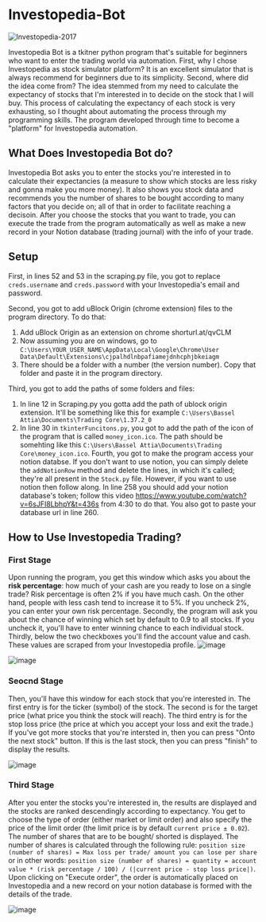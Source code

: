 # Investopedia-Bot
![Investopedia-2017](https://user-images.githubusercontent.com/40627412/136075564-c1179715-164c-4e87-b81c-154adf20fb41.png)

Investopedia Bot is a tkitner python program that's suitable for beginners who want to enter the trading world via automation. First, why I chose Investopedia as stock simulator platform? It is an excellent simulator that is always recommend for beginners due to its simplicity. Second, where did the idea come from? The idea stemmed from my need to calculate the expectancy of stocks that I'm interested in to decide on the stock that I will buy. This process of calculating the expectancy of each stock is very exhausting, so I thought about automating the process through my programming skills. The program developed through time to become a "platform" for Investopedia automation.
## What Does Investopedia Bot do?
Investopedia Bot asks you to enter the stocks you're interested in to calculate their expectancies (a measure to show which stocks are less risky and gonna make you more money).
It also shows you stock data and recommends you the number of shares to be bought according to many factors that you decide on; all of that in order to facilitate reaching a decisoin. After you choose the stocks that you want to trade, you can execute the trade from the program automatically as well as make a new record in your Notion database (trading journal) with the info of your trade. 
## Setup
First, in lines 52 and 53 in the scraping.py file, you got to replace `creds.username` and `creds.password` with your Investopedia's email and password.

Second, you got to add uBlock Origin (chrome extension) files to the program directory. To do that:
1. Add uBlock Origin as an extension on chrome shorturl.at/qvCLM
2. Now assuming you are on windows, go to `C:\Users\YOUR_USER_NAME\AppData\Local\Google\Chrome\User Data\Default\Extensions\cjpalhdlnbpafiamejdnhcphjbkeiagm`
3. There should be a folder with a number (the version number). Copy that folder and paste it in the program directory.

Third, you got to add the paths of some folders and files:
1. In line 12 in Scraping.py you gotta add the path of ublock origin extension. It'll be something like this for example `C:\Users\Bassel Attia\Documents\Trading Core\1.37.2_0`
2. In line 30 in `tkinterFuncitons.py`, you got to add the path of the icon of the program that is called `money_icon.ico`. The path should be somehting like this `C:\Users\Bassel Attia\Documents\Trading Core\money_icon.ico`.
Fourth, you got to make the program access your notion databse. If you don't want to use notion, you can simply delete the `addNotionRow` method and delete the lines, in which it's called; they're all present in the `Stock.py` file. However, if you want to use notion then follow along. In line 258 you should add your notion database's token; follow this video https://www.youtube.com/watch?v=6sJFI8LbhpY&t=436s from 4:30 to do that. You also got to paste your database url in line 260.
## How to Use Investopedia Trading?
### First Stage
Upon running the program, you get this window which asks you about the **risk percentage**: how much of your cash are you ready to lose on a single trade? Risk percentage is often 2% if you have much cash. On the other hand, people with less cash tend to increase it to 5%. If you uncheck 2%, you can enter your own risk percentage. Secondly, the program will ask you about the chance of winning which set by default to 0.9 to all stocks. If you uncheck it, you'll have to enter winning chance to each individual stock. Thirdly, below the two checkboxes you'll find the account value and cash. These values are scraped from your Investopedia profile.
![image](https://user-images.githubusercontent.com/40627412/136840322-22fc2ed5-04e4-430c-9fc1-bd4f6a78d34c.png)

![image](https://user-images.githubusercontent.com/40627412/135750345-24be1cf0-889d-4085-a896-03318fb0a248.png)
### Seocnd Stage
Then, you'll have this window for each stock that you're interested in. The first entry is for the ticker (symbol) of the stock. The second is for the target price (what price you think the stock will reach). The third entry is for the stop loss price (the price at which you accept your loss and exit the trade.) If you've got more stocks that you're intersted in, then you can press "Onto the next stock" button. If this is the last stock, then you can press "finish" to display the results.

![image](https://user-images.githubusercontent.com/40627412/135750914-2b92c67f-d3f7-4b67-91a0-84b03a4dcb7b.png)
### Third Stage
After you enter the stocks you're interested in, the results are displayed and the stocks are ranked descendingly according to expectancy. You get to choose the type of order (either market or limit order) and also specify the price of the limit order (the limit price is by default `current price ± 0.02`). The number of shares that are to be bought/ shorted is displayed. The number of shares is calculated through the following rule: `position size (number of shares) = Max loss per trade/ amount you can lose per share` or in other words: `position size (number of shares) = quantity = account value * (risk percentage / 100) / (|current price - stop loss price|)`. Upon clicking on "Execute order", the order is automatically placed on Investopedia and a new record on your notion database is formed with the details of the trade.

![image](https://user-images.githubusercontent.com/40627412/136072260-660f6a72-d608-48ef-b480-ac4e3728974b.png)
